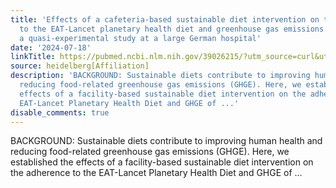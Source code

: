 ```yaml
---
title: 'Effects of a cafeteria-based sustainable diet intervention on the adherence
  to the EAT-Lancet planetary health diet and greenhouse gas emissions of consumers:
  a quasi-experimental study at a large German hospital'
date: '2024-07-18'
linkTitle: https://pubmed.ncbi.nlm.nih.gov/39026215/?utm_source=curl&utm_medium=rss&utm_campaign=pubmed-2&utm_content=1FakS-2QOkCT8HsMOQP1bCRQ4YzyumYOmxmF0moLsQ3dFB1E9V&fc=20220326224207&ff=20240719181339&v=2.18.0.post9+e462414
source: heidelberg[Affiliation]
description: 'BACKGROUND: Sustainable diets contribute to improving human health and
  reducing food-related greenhouse gas emissions (GHGE). Here, we established the
  effects of a facility-based sustainable diet intervention on the adherence to the
  EAT-Lancet Planetary Health Diet and GHGE of ...'
disable_comments: true
---
```

BACKGROUND: Sustainable diets contribute to improving human health and reducing food-related greenhouse gas emissions (GHGE). Here, we established the effects of a facility-based sustainable diet intervention on the adherence to the EAT-Lancet Planetary Health Diet and GHGE of ...